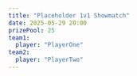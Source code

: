 ```yaml
---
title: "Placeholder 1v1 Showmatch"
date: 2025-05-29 20:00
prizePool: 25
team1:
  player: "PlayerOne"
team2:
  player: "PlayerTwo"
---
```

